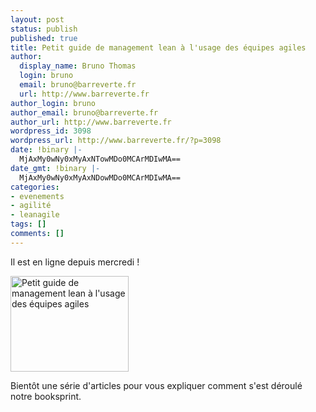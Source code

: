 ```yaml
---
layout: post
status: publish
published: true
title: Petit guide de management lean à l'usage des équipes agiles
author:
  display_name: Bruno Thomas
  login: bruno
  email: bruno@barreverte.fr
  url: http://www.barreverte.fr
author_login: bruno
author_email: bruno@barreverte.fr
author_url: http://www.barreverte.fr
wordpress_id: 3098
wordpress_url: http://www.barreverte.fr/?p=3098
date: !binary |-
  MjAxMy0wNy0xMyAxNTowMDo0MCArMDIwMA==
date_gmt: !binary |-
  MjAxMy0wNy0xMyAxNDowMDo0MCArMDIwMA==
categories:
- evenements
- agilité
- leanagile
tags: []
comments: []
---
```

<p>Il est en ligne depuis mercredi !</p>
<p><a href="http://leanagilecamp.fr"><img src="http://www.barreverte.fr/wp-content/uploads/2013/07/logo.png" alt="Petit guide de management lean à l'usage des équipes agiles" width="189" height="153" class="aligncenter size-full wp-image-3099" /></a></p>
<p>Bientôt une série d'articles pour vous expliquer comment s'est déroulé notre booksprint.</p>
